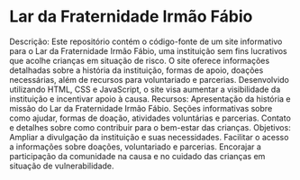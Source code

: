 # Lar da Fraternidade Irmão Fábio 
 Descrição: Este repositório contém o código-fonte de um site informativo para o Lar da Fraternidade Irmão Fábio, uma instituição sem fins lucrativos que acolhe crianças em situação de risco. O site oferece informações detalhadas sobre a história da instituição, formas de apoio, doações necessárias, além de recursos para voluntariado e parcerias. Desenvolvido utilizando HTML, CSS e JavaScript, o site visa aumentar a visibilidade da instituição e incentivar apoio à causa.  Recursos:  Apresentação da história e missão do Lar da Fraternidade Irmão Fábio. Seções informativas sobre como ajudar, formas de doação, atividades voluntárias e parcerias. Contato e detalhes sobre como contribuir para o bem-estar das crianças. Objetivos:  Ampliar a divulgação da instituição e suas necessidades. Facilitar o acesso a informações sobre doações, voluntariado e parcerias. Encorajar a participação da comunidade na causa e no cuidado das crianças em situação de vulnerabilidade.
